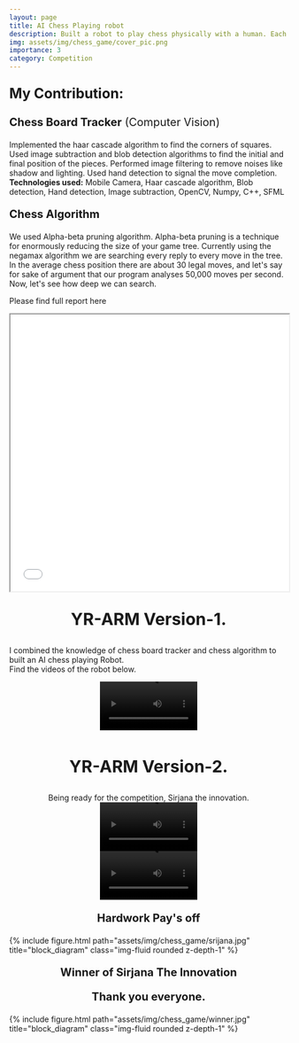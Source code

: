 ```yaml
---
layout: page
title: AI Chess Playing robot
description: Built a robot to play chess physically with a human. Each move is generated using the alpha-beta pruning algorithm. Computer vision is used for the detection of the board position.
img: assets/img/chess_game/cover_pic.png
importance: 3
category: Competition
---
```


<p style="font-size:25px"> <b>My Contribution: </b></p>


<p style="font-size:20px"> <b>Chess Board Tracker</b> (Computer Vision)</p>

Implemented the haar cascade algorithm to find the corners of squares. Used image subtraction and
blob detection algorithms to find the initial and final position of the pieces. Performed image filtering to remove noises like shadow and lighting. Used hand detection to signal the move completion.<br>
<b>Technologies used:</b> Mobile Camera, Haar cascade algorithm, Blob detection, Hand detection, Image
subtraction, OpenCV, Numpy, C++, SFML


<p style="font-size:20px"> <b>Chess Algorithm</b></p>

We used Alpha-beta pruning algorithm. Alpha-beta pruning is a technique for enormously reducing the size of your game tree. Currently using the negamax algorithm we are searching
every reply to every move in the tree. In the average chess position there
are about 30 legal moves, and let's say for sake of argument that our
program analyses 50,000 moves per second. Now, let's see how deep we
can search.

Please find full report here
<iframe src="/assets/pdf/OOP_CHESS_REPORT.pdf" width="100%" height="500px"> </iframe>
<br>
<center>
<p style="font-size:30px"> <b>YR-ARM Version-1. </b></p>
</center>

I combined the knowledge of chess board tracker and chess algorithm to built an AI chess playing Robot.<br>
Find the videos of the robot below. 
<div class="myvideo">
   <center>
   <video  style="display:block; width:35%; height:auto;" controls loop="loop">
       <source src="https://drive.google.com/uc?export=download&id=1ZI29-g1JQARcdBJR4ennNYavTX-hYLVI" type="video/mp4" />

   </video>
   </center>
</div>

<br />

<center>
<p style="font-size:30px"> <b>YR-ARM Version-2. </b></p>
</center>

<center>Being ready for the competition, Sirjana the innovation.</center>
<div class="myvideo">
   <center>
   <video  style="display:block; width:35%; height:auto;" controls loop="loop">
       <source src="https://drive.google.com/uc?export=download&id=1LYII8v4zfkDZ0o6YwMwyLIpP3EuMxrZd" type="video/mp4" />

   </video>
   </center>
</div>

<div class="myvideo">
   <center>
   <video  style="display:block; width:35%; height:auto;" controls loop="loop">
       <source src="https://drive.google.com/uc?export=download&id=1QTXsd3KQGfnrsR-QtBmMfEtYkqH8C6fK" type="video/mp4" />
   </video>
   </center>
</div>


<center>
<p style="font-size:20px"> <b>Hardwork Pay's off  </b></p>
</center>
<div class="col-sm mt-3 mt-md-0">
    {% include figure.html path="assets/img/chess_game/srijana.jpg" title="block_diagram" class="img-fluid rounded z-depth-1" %}
</div>
<center>
<p style="font-size:20px"> <b>Winner of Sirjana The Innovation </b></p>
</center>
<center>
<p style="font-size:20px"> <b>Thank you everyone.</b></p>
</center>

<div class="col-sm mt-3 mt-md-0">
    {% include figure.html path="assets/img/chess_game/winner.jpg" title="block_diagram" class="img-fluid rounded z-depth-1" %}
</div>
